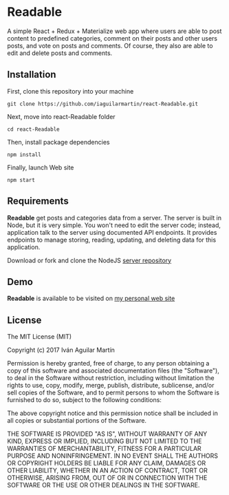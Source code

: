 # Readable
A simple React + Redux + Materialize web app where users are able to post content to predefined categories, comment on their posts and other users posts, and vote on posts and comments. Of course, they also are able to edit and delete posts and comments.

## Installation

First, clone this repository into your machine

```shell
git clone https://github.com/iaguilarmartin/react-Readable.git
```

Next, move into react-Readable folder

```shell
cd react-Readable
```

Then, install package dependencies

```shell
npm install
```

Finally, launch Web site

```shell
npm start
```

## Requirements

**Readable** get posts and categories data from a server. The server is built in Node, but it is very simple. You won't need to edit the server code; instead, application talk to the server using documented API endpoints. It provides endpoints to manage storing, reading, updating, and deleting data for this application.

Download or fork and clone the NodeJS [server repository](https://github.com/udacity/reactnd-project-readable-starter.git)

## Demo

**Readable** is available to be visited on [my personal web site](http://readable.iaguilarmartin.com)

## License

The MIT License (MIT)

Copyright (c) 2017 Iván Aguilar Martín

Permission is hereby granted, free of charge, to any person obtaining a copy of this software and associated documentation files (the "Software"), to deal in the Software without restriction, including without limitation the rights to use, copy, modify, merge, publish, distribute, sublicense, and/or sell copies of the Software, and to permit persons to whom the Software is furnished to do so, subject to the following conditions:

The above copyright notice and this permission notice shall be included in all copies or substantial portions of the Software.

THE SOFTWARE IS PROVIDED "AS IS", WITHOUT WARRANTY OF ANY KIND, EXPRESS OR IMPLIED, INCLUDING BUT NOT LIMITED TO THE WARRANTIES OF MERCHANTABILITY, FITNESS FOR A PARTICULAR PURPOSE AND NONINFRINGEMENT. IN NO EVENT SHALL THE AUTHORS OR COPYRIGHT HOLDERS BE LIABLE FOR ANY CLAIM, DAMAGES OR OTHER LIABILITY, WHETHER IN AN ACTION OF CONTRACT, TORT OR OTHERWISE, ARISING FROM, OUT OF OR IN CONNECTION WITH THE SOFTWARE OR THE USE OR OTHER DEALINGS IN THE SOFTWARE.

